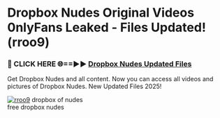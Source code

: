 # Dropbox Nudes Original Videos 0nlyFans Leaked - Files Updated! (rroo9)

<h3>🔴 CLICK HERE 🌐==►► <a href="https://tinyurl.com/yrmya6cz" rel="nofollow">Dropbox Nudes Updated Files</a></h3>

Get Dropbox Nudes and all content. Now you can access all videos and pictures of Dropbox Nudes. New Updated Files 2025!

[![rroo9](https://i.imgur.com/FMdXYCs.gif)](https://tinyurl.com/yrmya6cz)
dropbox of nudes<br>
free dropbox nudes